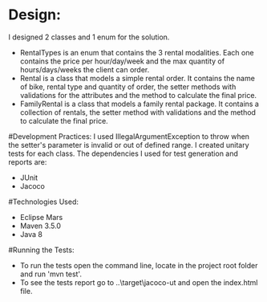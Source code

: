 # Design:
I designed 2 classes and 1 enum for the solution.
 - RentalTypes is an enum that contains the 3 rental modalities.
   Each one contains the price per hour/day/week and the max quantity of hours/days/weeks the client can order.
 - Rental is a class that models a simple rental order.
   It contains the name of bike, rental type and quantity of order, the setter methods with validations for the attributes and the method to calculate the final price.
 - FamilyRental is a class that models a family rental package.
   It contains a collection of rentals, the setter method with validations and the method to calculate the final price.
	
#Development Practices:
I used IllegalArgumentException to throw when the setter's parameter is invalid or out of defined range.
I created unitary tests for each class. The dependencies I used for test generation and reports are:
 - JUnit
 - Jacoco

#Technologies Used:
 - Eclipse Mars
 - Maven 3.5.0
 - Java 8
 
#Running the Tests:
 - To run the tests open the command line, locate in the project root folder and run 'mvn test'.
 - To see the tests report go to ..\target\jacoco-ut and open the index.html file.

